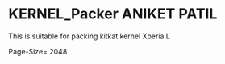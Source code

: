 KERNEL_Packer ANIKET PATIL
==========================

This is suitable for packing kitkat kernel Xperia L

Page-Size= 2048


